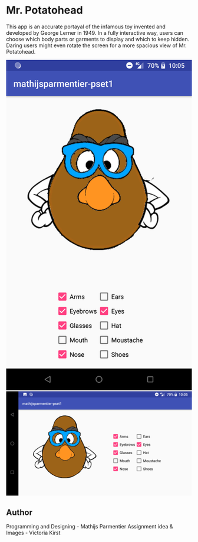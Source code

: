   # Mr. Potatohead
  This app is an accurate portayal of the infamous toy invented and developed by
  George Lerner in 1949. In a fully interactive way, users can choose which
  body parts or garments to display and which to keep hidden. Daring users might
  even rotate the screen for a more spacious view of Mr. Potatohead.

  ![Screenshot1](https://github.com/MathijsPar/mathijsparmentier-pset1/blob/master/doc/Screenshot_20171102-100526.png)
  ![Screenshot2](https://github.com/MathijsPar/mathijsparmentier-pset1/blob/master/doc/Screenshot_20171102-100530.png)

  ## Author
  Programming and Designing - Mathijs Parmentier
  Assignment idea & Images - Victoria Kirst
